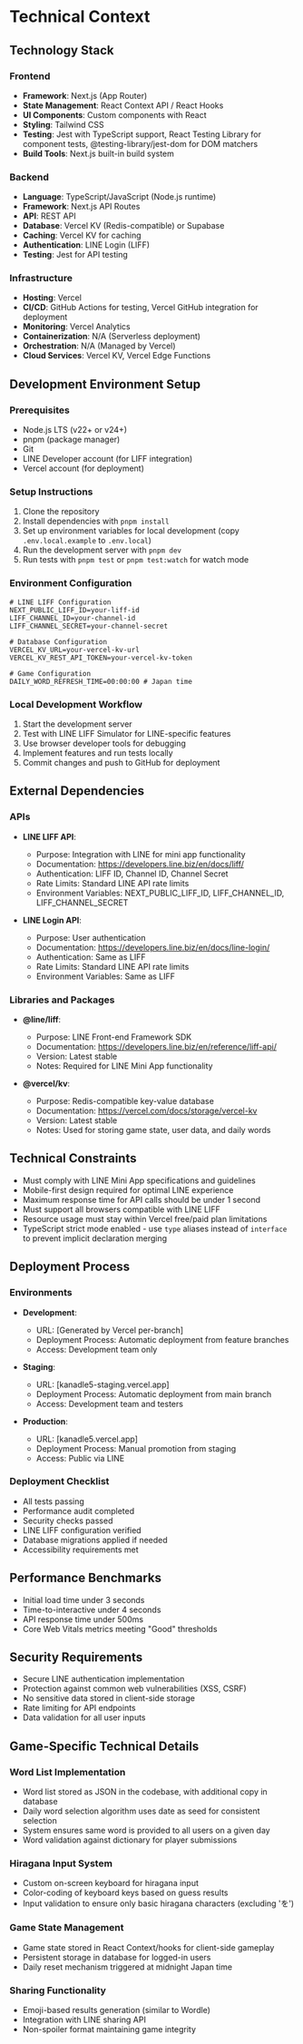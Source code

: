 # Technical Context

## Technology Stack

### Frontend

- **Framework**: Next.js (App Router)
- **State Management**: React Context API / React Hooks
- **UI Components**: Custom components with React
- **Styling**: Tailwind CSS
- **Testing**: Jest with TypeScript support, React Testing Library for component tests, @testing-library/jest-dom for DOM matchers
- **Build Tools**: Next.js built-in build system

### Backend

- **Language**: TypeScript/JavaScript (Node.js runtime)
- **Framework**: Next.js API Routes
- **API**: REST API
- **Database**: Vercel KV (Redis-compatible) or Supabase
- **Caching**: Vercel KV for caching
- **Authentication**: LINE Login (LIFF)
- **Testing**: Jest for API testing

### Infrastructure

- **Hosting**: Vercel
- **CI/CD**: GitHub Actions for testing, Vercel GitHub integration for deployment
- **Monitoring**: Vercel Analytics
- **Containerization**: N/A (Serverless deployment)
- **Orchestration**: N/A (Managed by Vercel)
- **Cloud Services**: Vercel KV, Vercel Edge Functions

## Development Environment Setup

### Prerequisites

- Node.js LTS (v22+ or v24+)
- pnpm (package manager)
- Git
- LINE Developer account (for LIFF integration)
- Vercel account (for deployment)

### Setup Instructions

1. Clone the repository
2. Install dependencies with `pnpm install`
3. Set up environment variables for local development (copy `.env.local.example` to `.env.local`)
4. Run the development server with `pnpm dev`
5. Run tests with `pnpm test` or `pnpm test:watch` for watch mode

### Environment Configuration

```env
# LINE LIFF Configuration
NEXT_PUBLIC_LIFF_ID=your-liff-id
LIFF_CHANNEL_ID=your-channel-id
LIFF_CHANNEL_SECRET=your-channel-secret

# Database Configuration
VERCEL_KV_URL=your-vercel-kv-url
VERCEL_KV_REST_API_TOKEN=your-vercel-kv-token

# Game Configuration
DAILY_WORD_REFRESH_TIME=00:00:00 # Japan time
```

### Local Development Workflow

1. Start the development server
2. Test with LINE LIFF Simulator for LINE-specific features
3. Use browser developer tools for debugging
4. Implement features and run tests locally
5. Commit changes and push to GitHub for deployment

## External Dependencies

### APIs

- **LINE LIFF API**:
  - Purpose: Integration with LINE for mini app functionality
  - Documentation: <https://developers.line.biz/en/docs/liff/>
  - Authentication: LIFF ID, Channel ID, Channel Secret
  - Rate Limits: Standard LINE API rate limits
  - Environment Variables: NEXT_PUBLIC_LIFF_ID, LIFF_CHANNEL_ID, LIFF_CHANNEL_SECRET

- **LINE Login API**:
  - Purpose: User authentication
  - Documentation: <https://developers.line.biz/en/docs/line-login/>
  - Authentication: Same as LIFF
  - Rate Limits: Standard LINE API rate limits
  - Environment Variables: Same as LIFF

### Libraries and Packages

- **@line/liff**:
  - Purpose: LINE Front-end Framework SDK
  - Documentation: <https://developers.line.biz/en/reference/liff-api/>
  - Version: Latest stable
  - Notes: Required for LINE Mini App functionality

- **@vercel/kv**:
  - Purpose: Redis-compatible key-value database
  - Documentation: <https://vercel.com/docs/storage/vercel-kv>
  - Version: Latest stable
  - Notes: Used for storing game state, user data, and daily words

## Technical Constraints

- Must comply with LINE Mini App specifications and guidelines
- Mobile-first design required for optimal LINE experience
- Maximum response time for API calls should be under 1 second
- Must support all browsers compatible with LINE LIFF
- Resource usage must stay within Vercel free/paid plan limitations
- TypeScript strict mode enabled - use `type` aliases instead of `interface` to prevent implicit declaration merging

## Deployment Process

### Environments

- **Development**:
  - URL: [Generated by Vercel per-branch]
  - Deployment Process: Automatic deployment from feature branches
  - Access: Development team only

- **Staging**:
  - URL: [kanadle5-staging.vercel.app]
  - Deployment Process: Automatic deployment from main branch
  - Access: Development team and testers

- **Production**:
  - URL: [kanadle5.vercel.app]
  - Deployment Process: Manual promotion from staging
  - Access: Public via LINE

### Deployment Checklist

- All tests passing
- Performance audit completed
- Security checks passed
- LINE LIFF configuration verified
- Database migrations applied if needed
- Accessibility requirements met

## Performance Benchmarks

- Initial load time under 3 seconds
- Time-to-interactive under 4 seconds
- API response time under 500ms
- Core Web Vitals metrics meeting "Good" thresholds

## Security Requirements

- Secure LINE authentication implementation
- Protection against common web vulnerabilities (XSS, CSRF)
- No sensitive data stored in client-side storage
- Rate limiting for API endpoints
- Data validation for all user inputs

## Game-Specific Technical Details

### Word List Implementation

- Word list stored as JSON in the codebase, with additional copy in database
- Daily word selection algorithm uses date as seed for consistent selection
- System ensures same word is provided to all users on a given day
- Word validation against dictionary for player submissions

### Hiragana Input System

- Custom on-screen keyboard for hiragana input
- Color-coding of keyboard keys based on guess results
- Input validation to ensure only basic hiragana characters (excluding 'を')

### Game State Management

- Game state stored in React Context/hooks for client-side gameplay
- Persistent storage in database for logged-in users
- Daily reset mechanism triggered at midnight Japan time

### Sharing Functionality

- Emoji-based results generation (similar to Wordle)
- Integration with LINE sharing API
- Non-spoiler format maintaining game integrity
